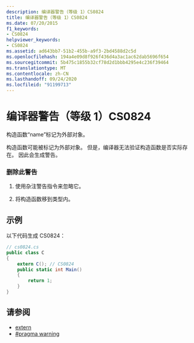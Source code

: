 ```yaml
---
description: 编译器警告（等级 1）CS0824
title: 编译器警告（等级 1）CS0824
ms.date: 07/20/2015
f1_keywords:
- CS0824
helpviewer_keywords:
- CS0824
ms.assetid: ad643bb7-51b2-455b-a9f3-2bd4588d2c5d
ms.openlocfilehash: 194a4e09d8f926f436d4a3ac1ac62dab5696f654
ms.sourcegitcommit: 5b475c1855b32cf78d2d1bbb4295e4c236f39464
ms.translationtype: MT
ms.contentlocale: zh-CN
ms.lasthandoff: 09/24/2020
ms.locfileid: "91199713"
---
```

# <a name="compiler-warning-level-1-cs0824"></a>编译器警告（等级 1）CS0824

构造函数“name”标记为外部对象。  
  
 构造函数可能被标记为外部对象。 但是，编译器无法验证构造函数是否实际存在。 因此会生成警告。  
  
### <a name="to-remove-this-warning"></a>删除此警告  
  
1. 使用杂注警告指令来忽略它。  
  
2. 将构造函数移到类型内。  
  
## <a name="example"></a>示例  

 以下代码生成 CS0824：  
  
```csharp  
// cs0824.cs  
public class C  
{  
    extern C(); // CS0824  
    public static int Main()  
    {  
        return 1;  
    }  
}  
```  
  
## <a name="see-also"></a>请参阅

- [extern](../language-reference/keywords/extern.md)
- [#pragma warning](../language-reference/preprocessor-directives/preprocessor-pragma-warning.md)
